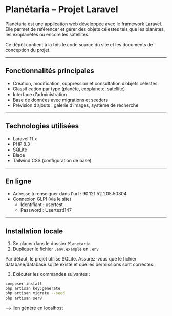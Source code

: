 # Planétaria – Projet Laravel

Planétaria est une application web développée avec le framework Laravel. Elle permet de référencer et gérer des objets célestes tels que les planètes, les exoplanètes ou encore les satellites.

Ce dépôt contient à la fois le code source du site et les documents de conception du projet.

---

## Fonctionnalités principales

- Création, modification, suppression et consultation d’objets célestes
- Classification par type (planète, exoplanète, satellite)
- Interface d’administration
- Base de données avec migrations et seeders
- Prévision d’ajouts : galerie d’images, système de recherche

---

## Technologies utilisées

- Laravel 11.x
- PHP 8.3
- SQLite
- Blade
- Tailwind CSS (configuration de base)

---

## En ligne

- Adresse à renseigner dans l'url : 90.121.52.205:50304
- Connexion GLPI (via le site)
    - Identifiant : usertest
    - Password : Usertest!147
    
---

## Installation locale

1. Se placer dans le dossier `Planetaria`
2. Dupliquer le fichier `.env.example` en `.env`

Par défaut, le projet utilise SQLite. Assurez-vous que le fichier database/database.sqlite existe et que les permissions sont correctes.

3. Exécuter les commandes suivantes :

```bash
composer install
php artisan key:generate
php artisan migrate --seed
php artisan serv
```

--> lien généré en localhost
